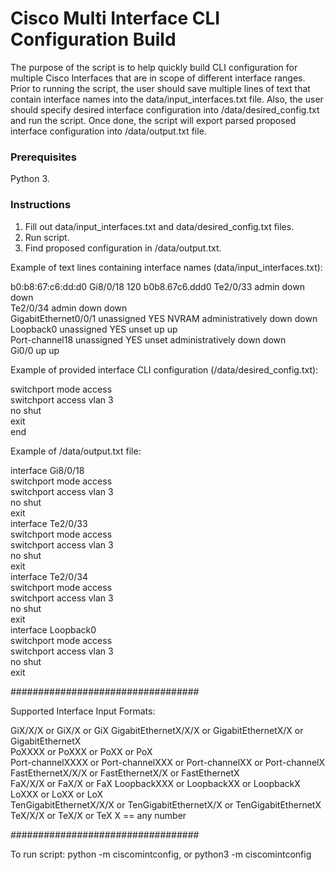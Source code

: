 # Cisco Multi Interface CLI Configuration Build

The purpose of the script is to help quickly build CLI configuration for multiple Cisco Interfaces that are in scope of different interface ranges. Prior to running the script, the user should save multiple lines of text that contain interface names into the data/input_interfaces.txt file. Also, the user should specify desired interface configuration into /data/desired_config.txt and run the script. Once done, the script will export parsed proposed interface configuration into /data/output.txt file. 

### Prerequisites

Python 3.   

### Instructions

1. Fill out data/input_interfaces.txt and data/desired_config.txt files. 
2. Run script. 
3. Find proposed configuration in /data/output.txt.

Example of text lines containing interface names (data/input_interfaces.txt):

b0:b8:67:c6:dd:d0   Gi8/0/18       120                        b0b8.67c6.ddd0
Te2/0/33                       admin down     down    
Te2/0/34                       admin down     down  
GigabitEthernet0/0/1   unassigned      YES NVRAM  administratively down down   
Loopback0              unassigned      YES unset  up                    up  
Port-channel18         unassigned      YES unset  administratively down down  
Gi0/0                          up             up  

Example of provided interface CLI configuration (/data/desired_config.txt):

switchport mode access  
switchport access vlan 3    
no shut        
exit        
end 

Example of /data/output.txt file:

interface Gi8/0/18  
switchport mode access  
switchport access vlan 3    
no shut  
exit               
interface Te2/0/33  
switchport mode access  
switchport access vlan 3    
no shut  
exit            
interface Te2/0/34  
switchport mode access  
switchport access vlan 3    
no shut  
exit        
interface Loopback0  
switchport mode access  
switchport access vlan 3    
no shut  
exit            

##################################

Supported Interface Input Formats:

GiX/X/X or GiX/X or GiX 
GigabitEthernetX/X/X or GigabitEthernetX/X or GigabitEthernetX  
PoXXXX or PoXXX or PoXX or PoX  
Port-channelXXXX or Port-channelXXX or Port-channelXX or Port-channelX  
FastEthernetX/X/X or FastEthernetX/X or FastEthernetX   
FaX/X/X or FaX/X or FaX 
LoopbackXXX or LoopbackXX or LoopbackX  
LoXXX or LoXX or LoX    
TenGigabitEthernetX/X/X or TenGigabitEthernetX/X or TenGigabitEthernetX  
TeX/X/X or TeX/X or TeX 
X == any number 

##################################

To run script:
python -m ciscomintconfig, or
python3 -m ciscomintconfig
 